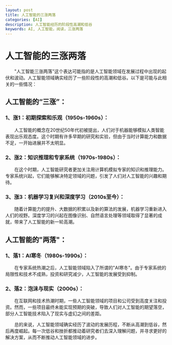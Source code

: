 ```yaml
---
layout: post
title: 人工智能的三涨两落
categories: [AI]
description: 人工智能经历的阶段性高潮和低谷
keywords: AI, 人工智能，阅读，三涨两落
---
```


# 人工智能的三涨两落

&emsp;&emsp;"人工智能三涨两落"这个表达可能指的是人工智能领域在发展过程中出现的起伏和波动。人工智能领域确实经历了一些阶段性的高潮和低谷。以下是可能与此相关的一些情况：

## 人工智能的“三涨”： 

### 1、涨1：初期探索和乐观（1950s-1960s）： 

&emsp;&emsp;人工智能的概念在20世纪50年代初被提出，人们对于机器能够模拟人类智能表现出乐观态度。这个时期有许多早期的研究和实验，但由于当时计算能力和数据不足，一开始进展并不太明显。

### 2、涨2：知识推理和专家系统（1970s-1980s）： 

&emsp;&emsp;在这个时期，人工智能研究者更加关注用计算机模拟专家的知识和推理能力。专家系统兴起，它们能够解决特定领域的问题，引发了人们对人工智能的兴趣和期待。

### 3、涨3：机器学习复兴和深度学习（2010s至今）： 

&emsp;&emsp;随着计算能力的提升、大数据的积累以及新的算法的发展，机器学习重新进入人们的视野。深度学习的兴起在图像识别、自然语言处理等领域取得了显著的成就，带来了人工智能的新一轮高潮。

## 人工智能的"两落"：

### 1、落1：AI寒冬（1980s-1990s）： 

&emsp;&emsp;在专家系统热潮之后，人工智能领域陷入了所谓的"AI寒冬"。由于专家系统的局限性和技术不成熟，投资和研究减少，人工智能的发展受到抑制。

### 2、落2：泡沫与现实（2000s）： 

&emsp;&emsp;在互联网和技术热潮时期，一些人工智能领域的项目和公司受到高度关注和投资。然而，一些项目最终未能实现预期的突破，导致人们对人工智能的期望落空，部分人工智能技术陷入了现实与虚幻之间的差距。

&emsp;&emsp;总的来说，人工智能领域确实经历了波动的发展历程，不断从高潮到低谷，然后再度崛起。每一次低谷和挫折都推动着研究者们去深入理解问题，并寻求更好的解决方案，从而不断推动人工智能领域的进步。

